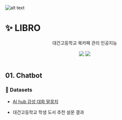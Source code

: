 
![alt text](image.png)

# ✨ LIBRO

<div align="center">
<span>대건고등학교 북카페 관리 인공지능</span> <br/> <br/>
<img src="https://img.shields.io/badge/Python-white?style=flat&logo=Python&logoColor=blue"/> 
<img src="https://img.shields.io/badge/Pytorch-white?style=flat&logo=Pytorch&logoColor=#EE4C2"/> 
</div>
<br>

## 01. Chatbot

### 📌 Datasets

- [AI hub 감성 대화 말뭉치](https://aihub.or.kr/aihubdata/data/view.do?currMenu=115&topMenu=100&aihubDataSe=realm&dataSetSn=86)

- 대건고등학교 학생 도서 추천 설문 결과


